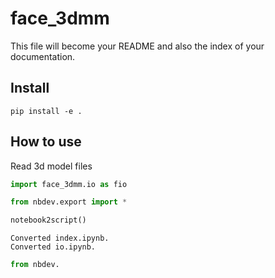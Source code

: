 # face_3dmm 



This file will become your README and also the index of your documentation.

## Install

`pip install -e .`

## How to use

Read 3d model files

```python
import face_3dmm.io as fio
```

```python
from nbdev.export import *

notebook2script()
```

    Converted index.ipynb.
    Converted io.ipynb.


```python
from nbdev.
```
